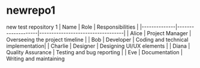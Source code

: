 # newrepo1
new test repository 1
| Name | Role | Responsibilities | |--------------|--------------------|-----------------------------------| | Alice | Project Manager | Overseeing the project timeline | | Bob | Developer | Coding and technical implementation| | Charlie | Designer | Designing UI/UX elements | | Diana | Quality Assurance | Testing and bug reporting | | Eve | Documentation | Writing and maintaining
